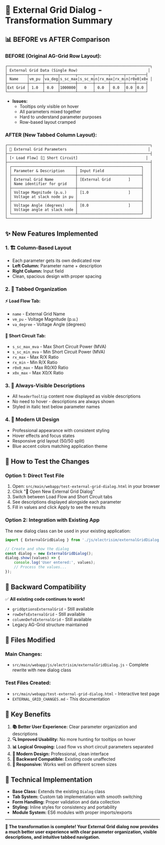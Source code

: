 # 🔌 External Grid Dialog - Transformation Summary

## 📊 **BEFORE vs AFTER Comparison**

### **BEFORE (Original AG-Grid Row Layout):**
```
┌─────────────────────────────────────────────────────────────────┐
│ External Grid Data (Single Row)                                │
├─────────┬──────┬──────┬───────┬───────┬──────┬──────┬────┬────┤
│ Name    │vm_pu │va_deg│s_sc_max│s_sc_min│rx_max│rx_min│r0x0│x0x │
├─────────┼──────┼──────┼───────┼───────┼──────┼──────┼────┼────┤
│Ext Grid │ 1.0  │ 0.0  │1000000│   0   │ 0.0  │ 0.0  │0.0 │0.0 │
└─────────┴──────┴──────┴───────┴───────┴──────┴──────┴────┴────┘
```
- **Issues:** 
  - Tooltips only visible on hover
  - All parameters mixed together
  - Hard to understand parameter purposes
  - Row-based layout cramped

### **AFTER (New Tabbed Column Layout):**
```
┌─────────────────────────────────────────────────────────────────┐
│ 🔌 External Grid Parameters                                     │
├─────────────────────────────────────────────────────────────────┤
│ [⚡ Load Flow] [🔌 Short Circuit]                               │
├─────────────────────────────────────────────────────────────────┤
│ ┌─────────────────────────────┬─────────────────────────────┐   │
│ │ Parameter & Description     │ Input Field                 │   │
│ ├─────────────────────────────┼─────────────────────────────┤   │
│ │ External Grid Name          │ [External Grid        ]     │   │
│ │ Name identifier for grid    │                             │   │
│ ├─────────────────────────────┼─────────────────────────────┤   │
│ │ Voltage Magnitude (p.u.)    │ [1.0                  ]     │   │
│ │ Voltage at slack node in pu │                             │   │
│ ├─────────────────────────────┼─────────────────────────────┤   │
│ │ Voltage Angle (degrees)     │ [0.0                  ]     │   │
│ │ Voltage angle at slack node │                             │   │
│ └─────────────────────────────┴─────────────────────────────┘   │
└─────────────────────────────────────────────────────────────────┘
```

## ✨ **New Features Implemented**

### 1. **🏗️ Column-Based Layout**
- Each parameter gets its own dedicated row
- **Left Column:** Parameter name + description
- **Right Column:** Input field
- Clean, spacious design with proper spacing

### 2. **📑 Tabbed Organization**
#### **⚡ Load Flow Tab:**
- `name` - External Grid Name
- `vm_pu` - Voltage Magnitude (p.u.)
- `va_degree` - Voltage Angle (degrees)

#### **🔌 Short Circuit Tab:**
- `s_sc_max_mva` - Max Short Circuit Power (MVA)
- `s_sc_min_mva` - Min Short Circuit Power (MVA)
- `rx_max` - Max R/X Ratio
- `rx_min` - Min R/X Ratio
- `r0x0_max` - Max R0/X0 Ratio
- `x0x_max` - Max X0/X Ratio

### 3. **📝 Always-Visible Descriptions**
- All `headerTooltip` content now displayed as visible descriptions
- No need to hover - descriptions are always shown
- Styled in italic text below parameter names

### 4. **🎨 Modern UI Design**
- Professional appearance with consistent styling
- Hover effects and focus states
- Responsive grid layout (50/50 split)
- Blue accent colors matching application theme

## 🚀 **How to Test the Changes**

### **Option 1: Direct Test File**
1. Open: `src/main/webapp/test-external-grid-dialog.html` in your browser
2. Click "🚀 Open New External Grid Dialog"
3. Switch between Load Flow and Short Circuit tabs
4. See descriptions displayed alongside each parameter
5. Fill in values and click Apply to see the results

### **Option 2: Integration with Existing App**
The new dialog class can be used in your existing application:

```javascript
import { ExternalGridDialog } from './js/electrisim/externalGridDialog.js';

// Create and show the dialog
const dialog = new ExternalGridDialog();
dialog.show((values) => {
    console.log('User entered:', values);
    // Process the values...
});
```

## 🔄 **Backward Compatibility**

✅ **All existing code continues to work!**
- `gridOptionsExternalGrid` - Still available
- `rowDefsExternalGrid` - Still available  
- `columnDefsExternalGrid` - Still available
- Legacy AG-Grid structure maintained

## 📁 **Files Modified**

### **Main Changes:**
- `src/main/webapp/js/electrisim/externalGridDialog.js` - Complete rewrite with new dialog class

### **Test Files Created:**
- `src/main/webapp/test-external-grid-dialog.html` - Interactive test page
- `EXTERNAL_GRID_CHANGES.md` - This documentation

## 🎯 **Key Benefits**

1. **📚 Better User Experience:** Clear parameter organization and descriptions
2. **🔍 Improved Usability:** No more hunting for tooltips on hover
3. **📊 Logical Grouping:** Load flow vs short circuit parameters separated
4. **🎨 Modern Design:** Professional, clean interface
5. **🔄 Backward Compatible:** Existing code unaffected
6. **📱 Responsive:** Works well on different screen sizes

## 🔧 **Technical Implementation**

- **Base Class:** Extends the existing `Dialog` class
- **Tab System:** Custom tab implementation with smooth switching
- **Form Handling:** Proper validation and data collection
- **Styling:** Inline styles for consistency and portability
- **Module System:** ES6 modules with proper imports/exports

---

**🎉 The transformation is complete! Your External Grid dialog now provides a much better user experience with clear parameter organization, visible descriptions, and intuitive tabbed navigation.**
